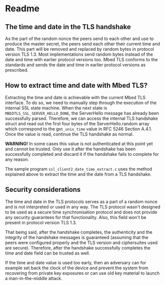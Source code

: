 # Readme

## The time and date in the TLS handshake

As the part of the random nonce the peers send to each other and use to produce the master secret, the peers send each other their current time and date. This part will be removed and replaced by random bytes in protocol version TLS 1.3. Most implementations send random bytes instead of the date and time with earlier protocol versions too. Mbed TLS conforms to the standards and sends the date and time in earlier protocol versions as prescribed.

## How to extract time and date with Mbed TLS?

Extracting the time and date is achievable with the current Mbed TLS interface. To do so, we need to manually step through the execution of the internal SSL state machine. When the next state is `MBEDTLS_SSL_SERVER_HELLO_DONE`, the ServerHello message has already been successfully parsed. Therefore, we can access the internal TLS handshake struct and read out the first four bytes of the ServerHello.random array which correspond to the g`mt_unix_time` value in RFC 5246 Section A.4.1. Once the value is read, continue the TLS handshake as normal.

**WARNING!** In some cases this value is not authenticated at this point yet and cannot be trusted. Only use it after the handshake has been successfully completed and discard it if the handshake fails to complete for any reason.

The sample program `ssl_client2_date_time_extract.c` uses the method explained above to extract the time and the date from a TLS handshake.

## Security considerations

The time and date in the TLS protocols serves as a part of a random nonce and is not interpreted or used in any way. The TLS protocol wasn't designed to be used as a secure time synchronisation protocol and does not provide any security guarantees for that functionality. Also, this field won't be present in protocol version TLS 1.3.

That being said, after the handshake completes, the authenticity and the integrity of the handshake messages is guaranteed (assuming that the peers were configured properly and the TLS version and ciphersuites used are secure). Therefore, after the handshake successfully completes the time and date field can be trusted as well.

If the time and date value is used too early, then an adversary can for example set back the clock of the device and prevent the system from recovering from private key exposures or can use old key material to launch a man-in-the-middle attack.
